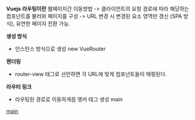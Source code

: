 **Vuejs 라우팅이란**
웹페이지간 이동방법
-> 클라이언트의 요청 경로에 따라 해당하는 컴포넌트를 불러와 페이지를 구성
-> URL 변경 시 변경된 요소 영역만 갱신 (SPA 방식), 유연한 페이지 전환 가능.

**생성 방식**
- 인스턴스 방식으로 생성
    new VueRouter

**렌더링**
- router-view 태그로 선언하면 각 URL에 맞게 컴포넌트들이 매핑된다. 

**라우터 링크**
- 라우팅된 경로로 이동하게끔 앵커 태그 생성
<router-link to="/main">main</router-link>
<!-- convert -->
<a href="#/main" class="">main</a>
